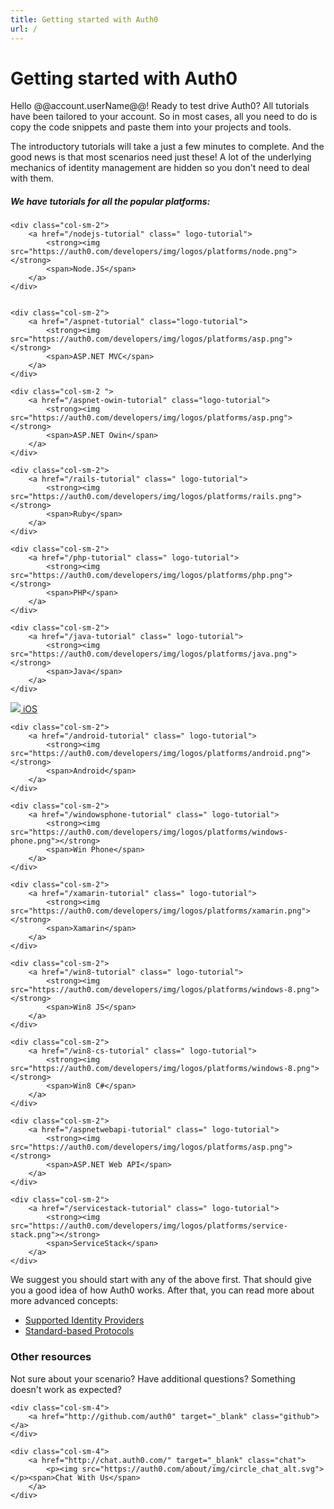 ```yaml
---
title: Getting started with Auth0
url: /
---
```

# Getting started with Auth0

Hello @@account.userName@@! Ready to test drive Auth0? All tutorials have been tailored to your account. So in most cases, all you need to do is copy the code snippets and paste them into your projects and tools.

The introductory tutorials will take a just a few minutes to complete. And the good news is that most scenarios need just these! A lot of the underlying mechanics of identity management are hidden so you don't need to deal with them.

##### We have tutorials for all the popular platforms:


<div class="row getting-started-logos clearfix">

	<div class="col-sm-2">
		<a href="/nodejs-tutorial" class=" logo-tutorial">
			<strong><img src="https://auth0.com/developers/img/logos/platforms/node.png"></strong>
			<span>Node.JS</span>
		</a>
	</div>


	<div class="col-sm-2">
		<a href="/aspnet-tutorial" class="logo-tutorial">
			<strong><img src="https://auth0.com/developers/img/logos/platforms/asp.png"></strong>
			<span>ASP.NET MVC</span>
		</a>
	</div>

	<div class="col-sm-2 ">
		<a href="/aspnet-owin-tutorial" class="logo-tutorial">
			<strong><img src="https://auth0.com/developers/img/logos/platforms/asp.png"></strong>
			<span>ASP.NET Owin</span>
		</a>
	</div>

	<div class="col-sm-2">
		<a href="/rails-tutorial" class=" logo-tutorial">
			<strong><img src="https://auth0.com/developers/img/logos/platforms/rails.png"></strong>
			<span>Ruby</span>
		</a>
	</div>

	<div class="col-sm-2">
		<a href="/php-tutorial" class=" logo-tutorial">
			<strong><img src="https://auth0.com/developers/img/logos/platforms/php.png"></strong>
			<span>PHP</span>
		</a>
	</div>

	<div class="col-sm-2">
		<a href="/java-tutorial" class=" logo-tutorial">
			<strong><img src="https://auth0.com/developers/img/logos/platforms/java.png"></strong>
			<span>Java</span>
		</a>
	</div>
</div>

<div class="row getting-started-logos clearfix">
	<div class="col-sm-2">
		<a href="/ios-tutorial" class=" logo-tutorial">
			<strong><img src="https://auth0.com/developers/img/logos/platforms/ios.png"></strong>
			<span>iOS</span>
		</a>
	</div>

	<div class="col-sm-2">
		<a href="/android-tutorial" class=" logo-tutorial">
			<strong><img src="https://auth0.com/developers/img/logos/platforms/android.png"></strong>
			<span>Android</span>
		</a>
	</div>

	<div class="col-sm-2">
		<a href="/windowsphone-tutorial" class=" logo-tutorial">
			<strong><img src="https://auth0.com/developers/img/logos/platforms/windows-phone.png"></strong>
			<span>Win Phone</span>
		</a>
	</div>

	<div class="col-sm-2">
		<a href="/xamarin-tutorial" class=" logo-tutorial">
			<strong><img src="https://auth0.com/developers/img/logos/platforms/xamarin.png"></strong>
			<span>Xamarin</span>
		</a>
	</div>

	<div class="col-sm-2">
		<a href="/win8-tutorial" class=" logo-tutorial">
			<strong><img src="https://auth0.com/developers/img/logos/platforms/windows-8.png"></strong>
			<span>Win8 JS</span>
		</a>
	</div>

	<div class="col-sm-2">
		<a href="/win8-cs-tutorial" class=" logo-tutorial">
			<strong><img src="https://auth0.com/developers/img/logos/platforms/windows-8.png"></strong>
			<span>Win8 C#</span>
		</a>
	</div>
</div>


<div class="row getting-started-logos clearfix">

	<div class="col-sm-2">
		<a href="/aspnetwebapi-tutorial" class=" logo-tutorial">
			<strong><img src="https://auth0.com/developers/img/logos/platforms/asp.png"></strong>
			<span>ASP.NET Web API</span>
		</a>
	</div>

	<div class="col-sm-2">
		<a href="/servicestack-tutorial" class=" logo-tutorial">
			<strong><img src="https://auth0.com/developers/img/logos/platforms/service-stack.png"></strong>
			<span>ServiceStack</span>
		</a>
	</div>
</div>

We suggest you should start with any of the above first. That should give you a good idea of how Auth0 works. After that, you can read more about more advanced concepts:

- [Supported Identity Providers](identityproviders)
- [Standard-based Protocols](protocols)

### Other resources

Not sure about your scenario? Have additional questions? Something doesn't work as expected?

<div class="find-us row">
	<div class="col-sm-4">
		<a href="http://twitter.com/authzero" target="_blank" class="twitter"></a>
	</div>

	<div class="col-sm-4">
		<a href="http://github.com/auth0" target="_blank" class="github"></a>
	</div>

	<div class="col-sm-4">
		<a href="http://chat.auth0.com/" target="_blank" class="chat">
			<p><img src="https://auth0.com/about/img/circle_chat_alt.svg"></p><span>Chat With Us</span>
		</a>
	</div>
</div>
